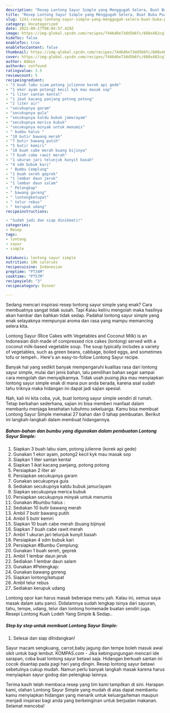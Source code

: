 ```yaml
---
description: "Resep Lontong Sayur Simple yang Menggugah Selera, Buat Buka Puasa}"
title: "Resep Lontong Sayur Simple yang Menggugah Selera, Buat Buka Puasa}"
slug: 1241-resep-lontong-sayur-simple-yang-menggugah-selera-buat-buka-puasa
category: Uncategorized
date: 2022-09-27T08:04:57.429Z
image: https://img-global.cpcdn.com/recipes/7446d6e73dd5b6fc/680x482cq70/lontong-sayur-simple-foto-resep-utama.jpg
hideToc: false
enableToc: true
enableTocContent: false
thumbnail: https://img-global.cpcdn.com/recipes/7446d6e73dd5b6fc/680x482cq70/lontong-sayur-simple-foto-resep-utama.jpg
cover: https://img-global.cpcdn.com/recipes/7446d6e73dd5b6fc/680x482cq70/lontong-sayur-simple-foto-resep-utama.jpg
author: Admin
authorAv: notfound
ratingvalue: 3.5
reviewcount: 5
recipeingredient:
- "3 buah labu siam potong julienne korek api gede"
- "1 ekor ayam potong2 kecil kyk mau masak sop"
- "1 liter santan kental"
- "1 ikat kacang panjang potong potong"
- "2 liter air"
- "secukupnya garam"
- "secukupnya gula"
- "secukupnya kaldu bubuk jamurayam"
- "secukupnya merica bubuk"
- "secukupnya minyak untuk menumis"
- " bumbu halus "
- "10 butir bawang merah"
- "7 butir bawang putih"
- "5 butir kemiri"
- "10 buah cabe merah buang bijinya"
- "7 buah cabe rawit merah"
- "1 ukuran jari telunjuk kunyit basah"
- "4 sdm bubuk kari"
- " Bumbu Cemplung"
- "1 buah sereh geprek"
- "1 lembar daun jeruk"
- "1 lembar daun salam"
- " Pelengkap"
- " bawang goreng"
- " lontongketupat"
- " telur rebus"
- " kerupuk udang"
recipeinstructions:

- "Sudah jadi dan siap dinikmati!"
categories:
- Resep
tags:
- lontong
- sayur
- simple

katakunci: lontong sayur simple 
nutrition: 106 calories
recipecuisine: Indonesian
preptime: "PT34M"
cooktime: "PT57M"
recipeyield: "3"
recipecategory: Dinner

---
```



Sedang mencari inspirasi resep lontong sayur simple yang enak? Cara membuatnya sangat tidak susah. Tapi Kalau keliru mengolah maka hasilnya akan hambar dan bahkan tidak sedap. Padahal lontong sayur simple yang enak selayaknya mempunyai aroma dan rasa yang mampu memancing selera kita.


Lontong Sayur (Rice Cakes with Vegetables and Coconut Milk) is an Indonesian dish made of compressed rice cakes (lontong) served with a coconut milk-based vegetable soup. The soup typically includes a variety of vegetables, such as green beans, cabbage, boiled eggs, and sometimes tofu or tempeh.. Here&#39;s an easy-to-follow Lontong Sayur recipe.

Banyak hal yang sedikit banyak mempengaruhi kualitas rasa dari lontong sayur simple, mulai dari jenis bahan, lalu pemilihan bahan segar sampai cara mengolah dan menyajikannya. Tidak usah pusing jika mau menyiapkan lontong sayur simple enak di mana pun anda berada, karena asal sudah tahu triknya maka hidangan ini dapat jadi sajian spesial.


Nah, kali ini kita coba, yuk, buat lontong sayur simple sendiri di rumah. Tetap berbahan sederhana, sajian ini bisa memberi manfaat dalam membantu menjaga kesehatan tubuhmu sekeluarga. Kamu bisa membuat Lontong Sayur Simple memakai 27 bahan dan 0 tahap pembuatan. Berikut ini langkah-langkah dalam membuat hidangannya.

<!--inarticleads1-->

##### Bahan-bahan dan bumbu yang digunakan dalam pembuatan Lontong Sayur Simple:

1. Siapkan 3 buah labu siam, potong julienne (korek api gede)
1. Gunakan 1 ekor ayam, potong2 kecil kyk mau masak sop
1. Siapkan 1 liter santan kental
1. Siapkan 1 ikat kacang panjang, potong potong
1. Persiapkan 2 liter air
1. Persiapkan secukupnya garam
1. Gunakan secukupnya gula
1. Sediakan secukupnya kaldu bubuk jamur/ayam
1. Siapkan secukupnya merica bubuk
1. Persiapkan secukupnya minyak untuk menumis
1. Gunakan  #bumbu halus :
1. Sediakan 10 butir bawang merah
1. Ambil 7 butir bawang putih
1. Ambil 5 butir kemiri
1. Siapkan 10 buah cabe merah (buang bijinya)
1. Siapkan 7 buah cabe rawit merah
1. Ambil 1 ukuran jari telunjuk kunyit basah
1. Persiapkan 4 sdm bubuk kari
1. Persiapkan  #Bumbu Cemplung:
1. Gunakan 1 buah sereh, geprek
1. Ambil 1 lembar daun jeruk
1. Sediakan 1 lembar daun salam
1. Gunakan  #Pelengkap:
1. Gunakan  bawang goreng
1. Siapkan  lontong/ketupat
1. Ambil  telur rebus
1. Sediakan  kerupuk udang


Lontong opor kan harus masak beberapa menu yah. Kalau ini, semua saya masak dalam satu panci. Didalamnya sudah lengkap isinya dari sayuran, tahu, tempe, udang, telur dan lontong homemade buatan sendiri juga. Resepi Lontong Kuah Lodeh Yang Simple &amp; Sedap.. 

<!--inarticleads2-->

##### Step by step untuk membuat Lontong Sayur Simple:


1. Selesai dan siap dihidangkan!

Sayur macam sengkuang, carrot,baby jagung dan tempe boleh masuk awal sikit untuk bagi lembut. KOMPAS.com - Jika kebingungungan mencari ide sarapan, coba buat lontong sayur betawi saja. Hidangan berkuah santan ini cocok disantap pada pagi hari yang dingin. Resep lontong sayur betawi sebetulnya cukup mudah. Namun perlu banyak langkah masak karena harus menyiapkan sayur godog dan pelengkap lainnya. 

Terima kasih telah membaca resep yang tim kami tampilkan di sini. Harapan kami, olahan Lontong Sayur Simple yang mudah di atas dapat membantu kamu menyiapkan hidangan yang menarik untuk keluarga/teman maupun menjadi inspirasi bagi anda yang berkeinginan untuk berjualan makanan. Selamat mencoba!
